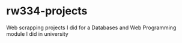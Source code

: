 # rw334-projects
Web scrapping projects I did for a Databases and Web Programming module I did in university 
